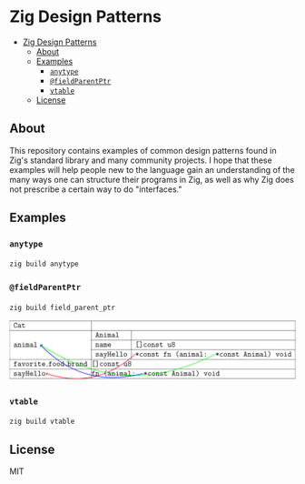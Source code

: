 # Zig Design Patterns

- [Zig Design Patterns](#zig-design-patterns)
  - [About](#about)
  - [Examples](#examples)
    - [`anytype`](#anytype)
    - [`@fieldParentPtr`](#fieldparentptr)
    - [`vtable`](#vtable)
  - [License](#license)

## About

This repository contains examples of common design patterns found in Zig's standard library and many community projects. I hope that these examples will help people new to the language gain an understanding of the many ways one can structure their programs in Zig, as well as why Zig does not prescribe a certain way to do "interfaces."

## Examples

### `anytype`

`zig build anytype`

### `@fieldParentPtr`

`zig build field_parent_ptr`

![field parent ptr](.github/assets/field_parent_ptr.svg)

### `vtable`

`zig build vtable`

## License

MIT
